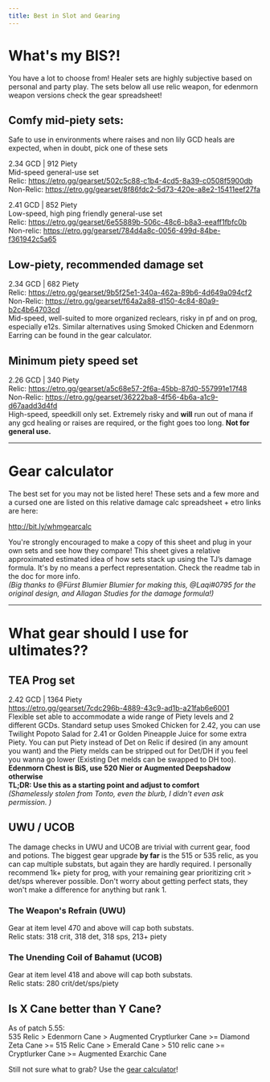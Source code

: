 ```yaml
---
title: Best in Slot and Gearing
---
```

# What's my BIS?!
You have a lot to choose from! Healer sets are highly subjective based on personal and party play.  The sets below all use relic weapon, for edenmorn weapon versions check the gear spreadsheet!


## Comfy mid-piety sets:
Safe to use in environments where raises and non lily GCD heals are expected, when in doubt, pick one of these sets


2.34 GCD | 912 Piety  
Mid-speed general-use set  
Relic: <https://etro.gg/gearset/502c5c88-c1b4-4cd5-8a39-c0508f5900db>  
Non-Relic: <https://etro.gg/gearset/8f86fdc2-5d73-420e-a8e2-15411eef27fa>  


2.41 GCD | 852 Piety  
Low-speed, high ping friendly general-use set  
Relic: <https://etro.gg/gearset/6e55889b-506c-48c6-b8a3-eeaff1fbfc0b>  
Non-relic: <https://etro.gg/gearset/784d4a8c-0056-499d-84be-f361942c5a65>


## Low-piety, recommended damage set

2.34 GCD | 682 Piety  
Relic: <https://etro.gg/gearset/9b5f25e1-340a-462a-89b6-4d649a094cf2>  
Non-Relic: <https://etro.gg/gearset/f64a2a88-d150-4c84-80a9-b2c4b64703cd>  
Mid-speed, well-suited to more organized reclears, risky in pf and on prog, especially e12s.
Similar alternatives using Smoked Chicken and Edenmorn Earring can be found in the gear calculator.


## Minimum piety speed set
2.26 GCD | 340 Piety  
Relic: <https://etro.gg/gearset/a5c68e57-2f6a-45bb-87d0-557991e17f48>  
Non-Relic: <https://etro.gg/gearset/36222ba8-4f56-4b6a-a1c9-d67aadd3d4fd>  
High-speed, speedkill only set.  Extremely risky and **will** run out of mana if any gcd healing or raises are required, or the fight goes too long.  **Not for general use.**


---

# Gear calculator
The best set for you may not be listed here! These sets and a few more and a cursed one are listed on this relative damage calc spreadsheet + etro links are here: 

<http://bit.ly/whmgearcalc>

You're strongly encouraged to make a copy of this sheet and plug in your own sets and see how they compare! This sheet gives a relative approximated estimated idea of how sets stack up using the TJ’s damage formula. It's by no means a perfect representation. Check the readme tab in the doc for more info.  
*(Big thanks to @Fürst Blumier Blumier for making this, @Laqi#0795 for the original design, and Allagan Studies for the damage formula!)*

---

# What gear should I use for ultimates??

## TEA Prog set
2.42 GCD | 1364 Piety  
<https://etro.gg/gearset/7cdc296b-4889-43c9-ad1b-a21fab6e6001>  
Flexible set able to accommodate a wide range of Piety levels and 2 different GCDs. Standard setup uses Smoked Chicken for 2.42, you can use Twilight Popoto Salad for 2.41 or Golden Pineapple Juice for some extra Piety. You can put Piety instead of Det on Relic if desired (in any amount you want) and the Piety melds can be stripped out for Det/DH if you feel you wanna go lower (Existing Det melds can be swapped to DH too).  
**Edenmorn Chest is BiS, use 520 Nier or Augmented Deepshadow otherwise**  
**TL;DR: Use this as a starting point and adjust to comfort**  
*(Shamelessly stolen from Tonto, even the blurb, I didn't even ask permission.  )*

## UWU / UCOB 
The damage checks in UWU and UCOB are trivial with current gear, food and potions. The biggest gear upgrade **by far** is the 515 or 535 relic, as you can cap multiple substats, but again they are hardly required.  I personally recommend 1k+ piety for prog, with your remaining gear prioritizing crit > det/sps wherever possible.  Don't worry about getting perfect stats, they won't make a difference for anything but rank 1.

### The Weapon's Refrain (UWU)
Gear at item level 470 and above will cap both substats.  
Relic stats: 318 crit, 318 det, 318 sps, 213+ piety

### The Unending Coil of Bahamut (UCOB)
Gear at item level 418 and above will cap both substats.  
Relic stats: 280 crit/det/sps/piety

## Is X Cane better than Y Cane?
As of patch 5.55:  
535 Relic > Edenmorn Cane > Augmented Cryptlurker Cane >= Diamond Zeta Cane >= 515 Relic Cane > Emerald Cane > 510 relic cane >= Cryptlurker Cane >= Augmented Exarchic Cane

Still not sure what to grab? Use the [gear calculator](#gear-calculator)!
